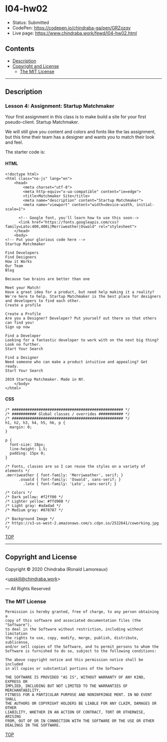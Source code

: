 # l04-hw02

-  Status: Submitted
-  CodePen: <https://codepen.io/chindraba-ga/pen/GRZozqv>
-  Live page: <https://www.chindraba.work/fewd/l04-hw02.html>

## Contents

-  [Description](#description)
-  [Copyright and License](#copyright-and-license)
   -  [The MIT License](#the-mit-license)

---
## Description

### Lesson 4: Assignment: Startup Matchmaker

Your first assignment in this class is to make build a site for your first
pseudo-client. Startup Matchmaker.

We will still give you content and colors and fonts like the las assignment, but
this time their team has a designer and wants you to match their look and feel.

The starter code is:

#### HTML

    <!doctype html>
    <html class="no-js" lang="en">
        <head>
            <meta charset="utf-8">
            <meta http-equiv="x-ua-compatible" content="ie=edge">
            <title>Matchmaker Site</title>
            <meta name="description" content="Startup Matchmaker">
            <meta name="viewport" content="width=device-width, initial-scale=1">
          
          <!-- Google font, you'll learn how to use this soon-->
          <link href="https://fonts.googleapis.com/css?family=Lato:400,400i|Merriweather|Oswald" rel="stylesheet">
        </head>
        <body>
    <!-- Put your glorious code here -->
    Startup Matchmaker

    Find Developers
    Find Designers
    How it Works
    Our Team
    Blog
          
    Because two brains are better than one
          
    Meet your Match!
    Have a great idea for a product, but need help making it a reality? We're here to help. Startup Matchmaker is the best place for designers and developers to find each other.
    Create a profile
        
    Create a Profile
    Are you a Designer? Developer? Put yourself out there so that others can find you!
    Sign up now
          
    Find a Developer
    Looking for a fantastic developer to work with on the next big thing? Look no further.
    Start Your Search
          
    Find a Designer
    Need someone who can make a product intuitive and appealing? Get ready.
    Start Your Search      

    2019 Startup Matchmaker. Made in NY.
        </body>
    </html>

#### CSS

    /* ################################################## */
    /* ########### Global classes / overrides ########### */
    /* ################################################## */
    h1, h2, h3, h4, h5, h6, p {
      margin: 0;
    }

    p {
      font-size: 18px;
      line-height: 1.5;
      padding: 15px 0;
    }

    /* Fonts, classes are so I can reuse the styles on a variety of elements */
    .merriweather { font-family: 'Merriweather', serif; }
          .oswald { font-family: 'Oswald', sans-serif; }
            .lato { font-family: 'Lato', sans-serif; }

    /* Colors */
    /* Dark yellow: #f2ff00 */
    /* Lighter yellow: #ffd900 */
    /* Light gray: #adadad */
    /* Medium gray: #878787 */

    /* Background Image */
    /* https://s3-us-west-2.amazonaws.com/s.cdpn.io/2522641/coworking.jpg */

[TOP](#contents)

---
## Copyright and License

Copyright © 2020  Chindraba (Ronald Lamoreaux)

<[upskill@chindraba.work](mailto:upskill@chindraba.work?subject='l04-hw02')>

— All Rights Reserved

### The MIT License
    
    Permission is hereby granted, free of charge, to any person obtaining a
    copy of this software and associated documentation files (the "Software"),
    to deal in the Software without restriction, including without limitation
    the rights to use, copy, modify, merge, publish, distribute, sublicense,
    and/or sell copies of the Software, and to permit persons to whom the
    Software is furnished to do so, subject to the following conditions:

    The above copyright notice and this permission notice shall be included
    in all copies or substantial portions of the Software

    THE SOFTWARE IS PROVIDED "AS IS", WITHOUT WARRANTY OF ANY KIND, EXPRESS OR
    IMPLIED, INCLUDING BUT NOT LIMITED TO THE WARRANTIES OF MERCHANTABILITY,
    FITNESS FOR A PARTICULAR PURPOSE AND NONINFRINGE MENT. IN NO EVENT SHALL
    THE AUTHORS OR COPYRIGHT HOLDERS BE LIABLE FOR ANY CLAIM, DAMAGES OR OTHER
    LIABILITY, WHETHER IN AN ACTION OF CONTRACT, TORT OR OTHERWISE, ARISING
    FROM, OUT OF OR IN CONNECTION WITH THE SOFTWARE OR THE USE OR OTHER
    DEALINGS IN THE SOFTWARE.

[TOP](#contents)
